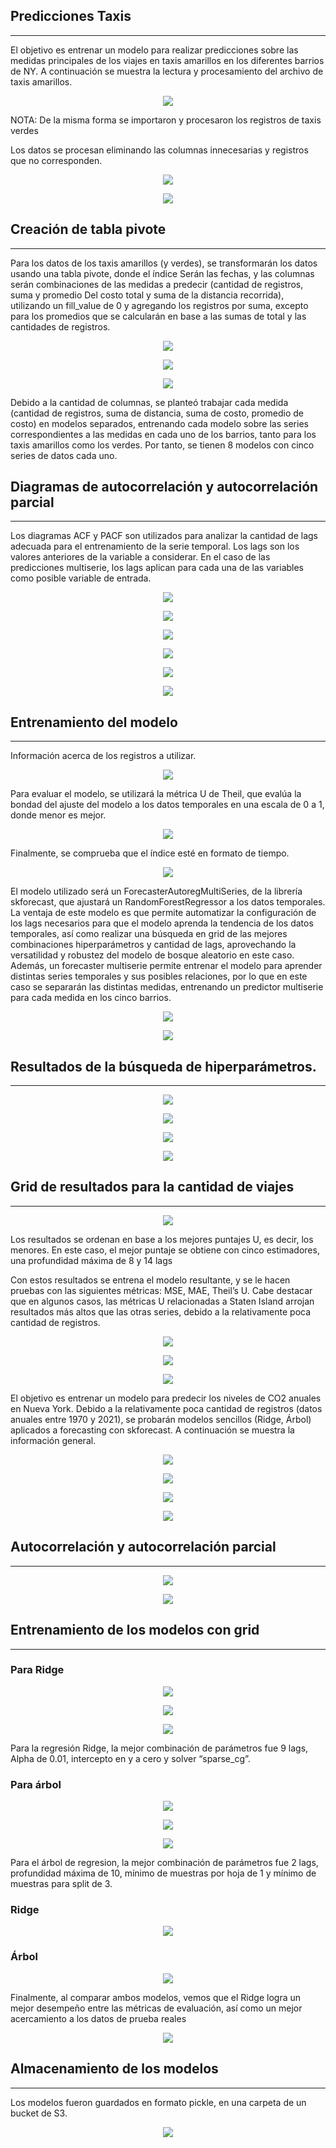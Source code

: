 ## Predicciones Taxis
---

El objetivo es entrenar un modelo para realizar predicciones sobre las medidas principales de los viajes en taxis amarillos en los diferentes barrios de NY. A continuación se muestra la lectura y procesamiento del archivo de taxis amarillos.

<p align="center">
<img src="/Imagenes/1.png"  >
</p>



NOTA: De la misma forma se importaron
y procesaron los registros de taxis verdes

Los datos se procesan eliminando las columnas innecesarias
y registros que no corresponden.

<p align="center">
<img src="../Informe/Imagenes/2.png"  >
</p>


<p align="center">
<img src="../Informe/Imagenes/3.png"  >
</p>

## Creación de tabla pivote
--- 

Para los datos de los taxis amarillos (y verdes), se transformarán los datos usando una tabla pivote, donde el índice
Serán las fechas, y las columnas serán combinaciones de las medidas a predecir (cantidad de registros, suma y promedio
Del costo total y suma de la distancia recorrida), utilizando un fill_value de 0 y agregando los registros por suma, excepto
para los promedios que se calcularán en base a las sumas de total y las cantidades de registros.

<p align="center">
<img src="../Informe/Imagenes/4.png"  >
</p>

<p align="center">
<img src="../Informe/Imagenes/5.png"  >
</p>

<p align="center">
<img src="../Informe/Imagenes/6.png"  >
</p>



Debido a la cantidad de columnas, se planteó trabajar cada medida (cantidad de registros, suma de distancia, suma de costo, promedio de costo) en modelos separados, entrenando cada modelo sobre las series correspondientes a las medidas en cada uno de los barrios, tanto para los taxis amarillos como los verdes. Por tanto, se tienen 8 modelos con cinco series de datos cada uno.



## Diagramas de autocorrelación y autocorrelación parcial
---

Los diagramas ACF y PACF son utilizados para analizar la cantidad de lags adecuada para el entrenamiento de
la serie temporal. Los lags son los valores anteriores de la variable a considerar. En el caso de las predicciones
multiserie, los lags aplican para cada una de las variables como posible variable de entrada.


<p align="center">
<img src="../Informe/Imagenes/7.png"  >
</p>

<p align="center">
<img src="../Informe/Imagenes/8.png"  >
</p>

<p align="center">
<img src="../Informe/Imagenes/9.png"  >
</p>

<p align="center">
<img src="../Informe/Imagenes/10.png"  >
</p>

<p align="center">
<img src="../Informe/Imagenes/11.png"  >
</p>

<p align="center">
<img src="../Informe/Imagenes/12.png"  >
</p>


## Entrenamiento del modelo
---

Información acerca de los registros a utilizar.

<p align="center">
<img src="../Informe/Imagenes/13.png"  >
</p>

Para evaluar el modelo, se utilizará la métrica U de Theil,
que evalúa la bondad del ajuste del modelo a los datos
temporales en una escala de 0 a 1, donde menor es mejor.


<p align="center">
<img src="../Informe/Imagenes/14.png"  >
</p>


Finalmente, se comprueba que el índice esté en formato de tiempo.

<p align="center">
<img src="../Informe/Imagenes/15.png"  >
</p>

El modelo utilizado será un ForecasterAutoregMultiSeries, de la librería skforecast, que ajustará un
RandomForestRegressor a los datos temporales. La ventaja de este modelo es que permite automatizar la configuración de los lags necesarios para que el modelo aprenda la tendencia de los datos temporales, así como realizar una búsqueda en grid de las mejores combinaciones hiperparámetros y cantidad de lags, aprovechando la versatilidad y robustez del modelo de bosque aleatorio en este caso. Además, un forecaster multiserie permite entrenar el modelo para aprender distintas series temporales y sus posibles relaciones, por lo que en este caso se separarán las distintas medidas, entrenando un predictor multiserie para cada medida en los cinco barrios.

<p align="center">
<img src="../Informe/Imagenes/16.png"  >
</p>

<p align="center">
<img src="../Informe/Imagenes/17.png"  >
</p>

## Resultados de la búsqueda de hiperparámetros.
---

<p align="center">
<img src="../Informe/Imagenes/18.png"  >
</p>

<p align="center">
<img src="../Informe/Imagenes/19.png"  >
</p>

<p align="center">
<img src="../Informe/Imagenes/20.png"  >
</p>

<p align="center">
<img src="../Informe/Imagenes/21.png"  >
</p>

## Grid de resultados para la cantidad de viajes
---

<p align="center">
<img src="../Informe/Imagenes/22.png"  >
</p>

Los resultados se ordenan en base a los mejores puntajes U, es decir, los menores. En este caso, el mejor puntaje
se obtiene con cinco estimadores, una profundidad máxima de 8 y 14 lags

Con estos resultados se entrena el modelo resultante, y se le hacen pruebas con las siguientes métricas: MSE, MAE, Theil’s U. Cabe destacar que en algunos casos, las métricas U relacionadas a Staten Island arrojan resultados más altos que las otras series, debido a la relativamente poca cantidad de registros.

<p align="center">
<img src="../Informe/Imagenes/23.png"  >
</p>


<p align="center">
<img src="../Informe/Imagenes/24.png"  >
</p>

<p align="center">
<img src="../Informe/Imagenes/25.png"  >
</p>

El objetivo es entrenar un modelo para predecir los niveles de CO2 anuales en Nueva York. Debido a la relativamente poca cantidad de registros (datos anuales entre 1970 y 2021), se probarán modelos sencillos (Ridge, Árbol) aplicados a forecasting con skforecast. A continuación se muestra la información general.


<p align="center">
<img src="../Informe/Imagenes/26.png"  >
</p>

<p align="center">
<img src="../Informe/Imagenes/27.png"  >
</p>

<p align="center">
<img src="../Informe/Imagenes/28.png"  >
</p>

<p align="center">
<img src="../Informe/Imagenes/29.png"  >
</p>


## Autocorrelación y autocorrelación parcial
---

<p align="center">
<img src="../Informe/Imagenes/30.png"  >
</p>

<p align="center">
<img src="../Informe/Imagenes/31.png"  >
</p>

## Entrenamiento de los modelos con grid
---

### Para Ridge

<p align="center">
<img src="../Informe/Imagenes/32.png"  >
</p>

<p align="center">
<img src="../Informe/Imagenes/33.png"  >
</p>

<p align="center">
<img src="../Informe/Imagenes/34.png"  >
</p>

Para la regresión Ridge, la mejor combinación de parámetros fue 9 lags, Alpha de 0.01, intercepto en y a cero y solver “sparse_cg”.

### Para árbol

<p align="center">
<img src="../Informe/Imagenes/35.png"  >
</p>

<p align="center">
<img src="../Informe/Imagenes/36.png"  >
</p>

<p align="center">
<img src="../Informe/Imagenes/37.png"  >
</p>

Para el árbol de regresion, la mejor combinación de parámetros fue 2 lags, profundidad máxima de 10, mínimo de muestras por hoja de 1 y mínimo de muestras para split de 3.

### Ridge

<p align="center">
<img src="../Informe/Imagenes/38.png"  >
</p>

### Árbol

<p align="center">
<img src="../Informe/Imagenes/39.png"  >
</p>

Finalmente, al comparar ambos modelos, vemos que el Ridge logra un mejor desempeño entre las métricas de evaluación, así como un mejor acercamiento a los datos de prueba reales

<p align="center">
<img src="../Informe/Imagenes/40.png"  >
</p>

## Almacenamiento de los modelos
---

Los modelos fueron guardados en formato pickle, en una carpeta de un bucket de S3.

<p align="center">
<img src="../Informe/Imagenes/41.png"  >
</p>
